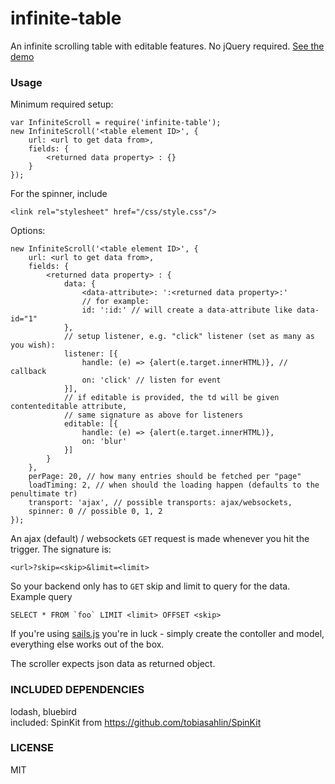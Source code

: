 # infinite-table

An infinite scrolling table with editable features. No jQuery required.
[See the demo](http://baao.github.io/infinite-table/)

### Usage

Minimum required setup:

    var InfiniteScroll = require('infinite-table');
    new InfiniteScroll('<table element ID>', {
        url: <url to get data from>,
        fields: {
            <returned data property> : {}
        }
    });

For the spinner, include 

    <link rel="stylesheet" href="/css/style.css"/>

Options: 
    
    new InfiniteScroll('<table element ID>', {
        url: <url to get data from>,
        fields: {
            <returned data property> : {
                data: {
                    <data-attribute>: ':<returned data property>:'
                    // for example:
                    id: ':id:' // will create a data-attribute like data-id="1"
                },
                // setup listener, e.g. "click" listener (set as many as you wish):
                listener: [{
                    handle: (e) => {alert(e.target.innerHTML)}, // callback
                    on: 'click' // listen for event
                }],
                // if editable is provided, the td will be given contenteditable attribute,
                // same signature as above for listeners
                editable: [{
                    handle: (e) => {alert(e.target.innerHTML)},
                    on: 'blur'
                }]
            }
        },
        perPage: 20, // how many entries should be fetched per "page"
        loadTiming: 2, // when should the loading happen (defaults to the penultimate tr)
        transport: 'ajax', // possible transports: ajax/websockets,
        spinner: 0 // possible 0, 1, 2
    });
   


An ajax (default) / websockets `GET` request is made whenever you hit the trigger. The signature is:
    
    <url>?skip=<skip>&limit=<limit>
    
So your backend only has to `GET` skip and limit to query for the data. 
Example query

    SELECT * FROM `foo` LIMIT <limit> OFFSET <skip>
    
If you're using [sails.js](https://github.com/balderdashy/sails) you're in luck - simply create the contoller and model,
everything else works out of the box.
    
The scroller expects json data as returned object.    
   
### INCLUDED DEPENDENCIES
    
lodash, bluebird    
included: SpinKit from https://github.com/tobiasahlin/SpinKit
    
### LICENSE

MIT